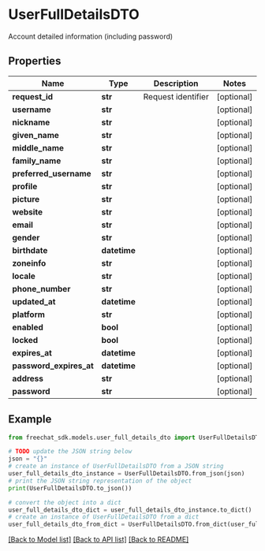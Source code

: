 # UserFullDetailsDTO

Account detailed information (including password)

## Properties

Name | Type | Description | Notes
------------ | ------------- | ------------- | -------------
**request_id** | **str** | Request identifier | [optional] 
**username** | **str** |  | [optional] 
**nickname** | **str** |  | [optional] 
**given_name** | **str** |  | [optional] 
**middle_name** | **str** |  | [optional] 
**family_name** | **str** |  | [optional] 
**preferred_username** | **str** |  | [optional] 
**profile** | **str** |  | [optional] 
**picture** | **str** |  | [optional] 
**website** | **str** |  | [optional] 
**email** | **str** |  | [optional] 
**gender** | **str** |  | [optional] 
**birthdate** | **datetime** |  | [optional] 
**zoneinfo** | **str** |  | [optional] 
**locale** | **str** |  | [optional] 
**phone_number** | **str** |  | [optional] 
**updated_at** | **datetime** |  | [optional] 
**platform** | **str** |  | [optional] 
**enabled** | **bool** |  | [optional] 
**locked** | **bool** |  | [optional] 
**expires_at** | **datetime** |  | [optional] 
**password_expires_at** | **datetime** |  | [optional] 
**address** | **str** |  | [optional] 
**password** | **str** |  | [optional] 

## Example

```python
from freechat_sdk.models.user_full_details_dto import UserFullDetailsDTO

# TODO update the JSON string below
json = "{}"
# create an instance of UserFullDetailsDTO from a JSON string
user_full_details_dto_instance = UserFullDetailsDTO.from_json(json)
# print the JSON string representation of the object
print(UserFullDetailsDTO.to_json())

# convert the object into a dict
user_full_details_dto_dict = user_full_details_dto_instance.to_dict()
# create an instance of UserFullDetailsDTO from a dict
user_full_details_dto_from_dict = UserFullDetailsDTO.from_dict(user_full_details_dto_dict)
```
[[Back to Model list]](../README.md#documentation-for-models) [[Back to API list]](../README.md#documentation-for-api-endpoints) [[Back to README]](../README.md)


